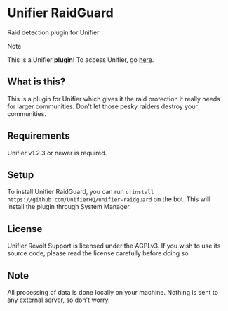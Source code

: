 # Unifier RaidGuard
Raid detection plugin for Unifier

> [!NOTE]
> This is a Unifier **plugin**! To access Unifier, go [here](https://github.com/greeeen-dev/unifier).

## What is this?
This is a plugin for Unifier which gives it the raid protection it really needs for larger communities. Don't let 
those pesky raiders destroy your communities.

## Requirements
Unifier v1.2.3 or newer is required.

## Setup
To install Unifier RaidGuard, you can run `u!install https://github.com/UnifierHQ/unifier-raidguard` on the bot.
This will install the plugin through System Manager.

## License
Unifier Revolt Support is licensed under the AGPLv3. If you wish to use its source code, please read the license 
carefully before doing so.

## Note
All processing of data is done locally on your machine. Nothing is sent to any external server, so don't worry.
